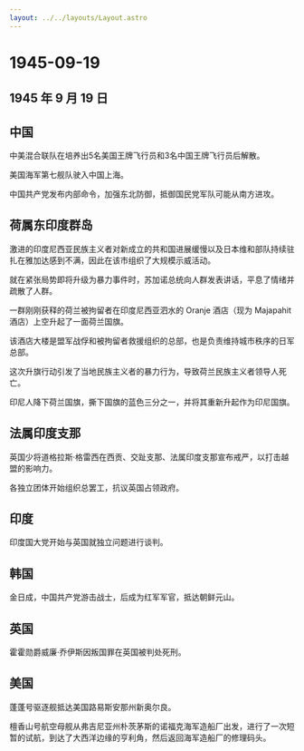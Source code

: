```yaml
---
layout: ../../layouts/Layout.astro
---
```


# 1945-09-19

## 1945 年 9 月 19 日

## 中国

中美混合联队在培养出5名美国王牌飞行员和3名中国王牌飞行员后解散。

美国海军第七舰队驶入中国上海。

中国共产党发布内部命令，加强东北防御，抵御国民党军队可能从南方进攻。

## 荷属东印度群岛

激进的印度尼西亚民族主义者对新成立的共和国进展缓慢以及日本维和部队持续驻扎在雅加达感到不满，因此在该市组织了大规模示威活动。

就在紧张局势即将升级为暴力事件时，苏加诺总统向人群发表讲话，平息了情绪并疏散了人群。

一群刚刚获释的荷兰被拘留者在印度尼西亚泗水的 Oranje 酒店（现为 Majapahit
酒店）上空升起了一面荷兰国旗。

该酒店大楼是盟军战俘和被拘留者救援组织的总部，也是负责维持城市秩序的日军总部。

这次升旗行动引发了当地民族主义者的暴力行为，导致荷兰民族主义者领导人死亡。

印尼人降下荷兰国旗，撕下国旗的蓝色三分之一，并将其重新升起作为印尼国旗。

## 法属印度支那

英国少将道格拉斯·格雷西在西贡、交趾支那、法属印度支那宣布戒严，以打击越盟的影响力。

各独立团体开始组织总罢工，抗议英国占领政府。

## 印度

印度国大党开始与英国就独立问题进行谈判。

## 韩国

金日成，中国共产党游击战士，后成为红军军官，抵达朝鲜元山。

## 英国

霍霍勋爵威廉·乔伊斯因叛国罪在英国被判处死刑。

## 美国

蓬蓬号驱逐舰抵达美国路易斯安那州新奥尔良。

檀香山号航空母舰从弗吉尼亚州朴茨茅斯的诺福克海军造船厂出发，进行了一次短暂的试航，到达了大西洋边缘的亨利角，然后返回海军造船厂的修理码头。